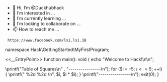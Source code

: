 - 👋 Hi, I’m @Duckhubhack
- 👀 I’m interested in ...
- 🌱 I’m currently learning ...
- 💞️ I’m looking to collaborate on ...
- 📫 How to reach me ...


<!---
Duckhubhack/Duckhubhack is a ✨ special ✨ repository because its `README.md` (this file) appears on your GitHub profile.
You can click the Preview link to take a look at your changes.
--->
     https://www.facebook.com/lxi.lxi.18

namespace Hack\GettingStarted\MyFirstProgram;

<<__EntryPoint>>
function main(): void {
  echo "Welcome to Hack!\n\n";

  \printf("Table of Squares\n" .
          "----------------\n");
  for ($i = -5; $i <= 5; ++$i) {
    \printf("  %2d        %2d  \n", $i, $i * $i);
  }
  \printf("----------------\n");
  exit(0);
}
